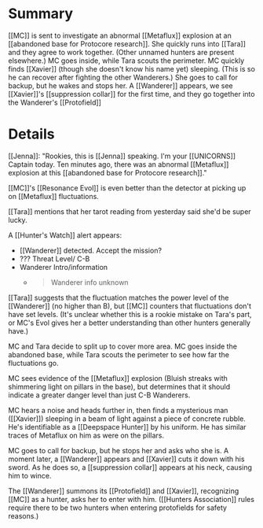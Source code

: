 # Summary
[[MC]] is sent to investigate an abnormal [[Metaflux]] explosion at an [[abandoned base for Protocore research]]. She quickly runs into [[Tara]] and they agree to work together. (Other unnamed hunters are present elsewhere.) MC goes inside, while Tara scouts the perimeter. MC quickly finds [[Xavier]] (though she doesn't know his name yet) sleeping. (This is so he can recover after fighting the other Wanderers.) She goes to call for backup, but he wakes and stops her. A [[Wanderer]] appears, we see [[Xavier]]'s [[suppression collar]] for the first time, and they go together into the Wanderer's [[Protofield]]

# Details

[[Jenna]]: "Rookies, this is [[Jenna]] speaking. I'm your [[UNICORNS]] Captain today. Ten minutes ago, there was an abnormal [[Metaflux]] explosion at this [[abandoned base for Protocore research]]."

[[MC]]'s [[Resonance Evol]] is even better than the detector at picking up on [[Metaflux]] fluctuations.

[[Tara]] mentions that her tarot reading from yesterday said she'd be super lucky.

A [[Hunter's Watch]] alert appears:
* [[Wanderer]] detected. Accept the mission?
* ??? Threat Level/ C-B
* Wanderer Intro/information
	* >Wanderer info unknown

[[Tara]] suggests that the fluctuation matches the power level of the [[Wanderer]] (no higher than B), but [[MC]] counters that fluctuations don't have set levels. (It's unclear whether this is a rookie mistake on Tara's part, or MC's Evol gives her a better understanding than other hunters generally have.)

MC and Tara decide to split up to cover more area. MC goes inside the abandoned base, while Tara scouts the perimeter to see how far the fluctuations go.

MC sees evidence of the [[Metaflux]] explosion (Bluish streaks with shimmering light on pillars in the base), but determines that it should indicate a greater danger level than just C-B Wanderers.

MC hears a noise and heads further in, then finds a mysterious man ([[Xavier]]) sleeping in a beam of light against a piece of concrete rubble. He's identifiable as a [[Deepspace Hunter]] by his uniform. He has similar traces of Metaflux on him as were on the pillars.

MC goes to call for backup, but he stops her and asks who she is. A moment later, a [[Wanderer]] appears and [[Xavier]] cuts it down with his sword. As he does so, a [[suppression collar]] appears at his neck, causing him to wince.

The [[Wanderer]] summons its [[Protofield]] and [[Xavier]], recognizing [[MC]] as a hunter, asks her to enter with him. ([[Hunters Association]] rules require there to be two hunters when entering protofields for safety reasons.)
